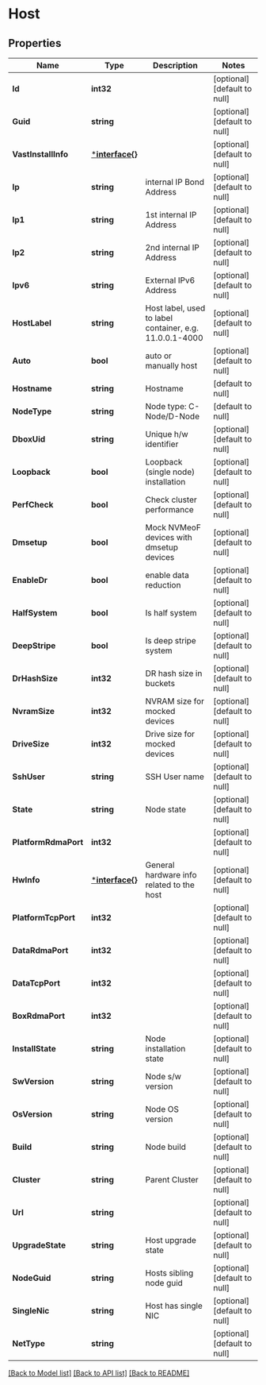 # Host

## Properties
Name | Type | Description | Notes
------------ | ------------- | ------------- | -------------
**Id** | **int32** |  | [optional] [default to null]
**Guid** | **string** |  | [optional] [default to null]
**VastInstallInfo** | [***interface{}**](interface{}.md) |  | [optional] [default to null]
**Ip** | **string** | internal IP Bond Address | [optional] [default to null]
**Ip1** | **string** | 1st internal IP Address | [optional] [default to null]
**Ip2** | **string** | 2nd internal IP Address | [optional] [default to null]
**Ipv6** | **string** | External IPv6 Address | [optional] [default to null]
**HostLabel** | **string** | Host label, used to label container, e.g. 11.0.0.1-4000 | [optional] [default to null]
**Auto** | **bool** | auto or manually host | [optional] [default to null]
**Hostname** | **string** | Hostname | [default to null]
**NodeType** | **string** | Node type: C-Node/D-Node | [default to null]
**DboxUid** | **string** | Unique h/w identifier | [optional] [default to null]
**Loopback** | **bool** | Loopback (single node) installation | [optional] [default to null]
**PerfCheck** | **bool** | Check cluster performance | [optional] [default to null]
**Dmsetup** | **bool** | Mock NVMeoF devices with dmsetup devices | [optional] [default to null]
**EnableDr** | **bool** | enable data reduction | [optional] [default to null]
**HalfSystem** | **bool** | Is half system | [optional] [default to null]
**DeepStripe** | **bool** | Is deep stripe system | [optional] [default to null]
**DrHashSize** | **int32** | DR hash size in buckets | [optional] [default to null]
**NvramSize** | **int32** | NVRAM size for mocked devices | [optional] [default to null]
**DriveSize** | **int32** | Drive size for mocked devices | [optional] [default to null]
**SshUser** | **string** | SSH User name | [optional] [default to null]
**State** | **string** | Node state | [optional] [default to null]
**PlatformRdmaPort** | **int32** |  | [optional] [default to null]
**HwInfo** | [***interface{}**](interface{}.md) | General hardware info related to the host | [optional] [default to null]
**PlatformTcpPort** | **int32** |  | [optional] [default to null]
**DataRdmaPort** | **int32** |  | [optional] [default to null]
**DataTcpPort** | **int32** |  | [optional] [default to null]
**BoxRdmaPort** | **int32** |  | [optional] [default to null]
**InstallState** | **string** | Node installation state | [optional] [default to null]
**SwVersion** | **string** | Node s/w version | [optional] [default to null]
**OsVersion** | **string** | Node OS version | [optional] [default to null]
**Build** | **string** | Node build | [optional] [default to null]
**Cluster** | **string** | Parent Cluster | [optional] [default to null]
**Url** | **string** |  | [optional] [default to null]
**UpgradeState** | **string** | Host upgrade state | [optional] [default to null]
**NodeGuid** | **string** | Hosts sibling node guid | [optional] [default to null]
**SingleNic** | **string** | Host has single NIC | [optional] [default to null]
**NetType** | **string** |  | [optional] [default to null]

[[Back to Model list]](../README.md#documentation-for-models) [[Back to API list]](../README.md#documentation-for-api-endpoints) [[Back to README]](../README.md)


